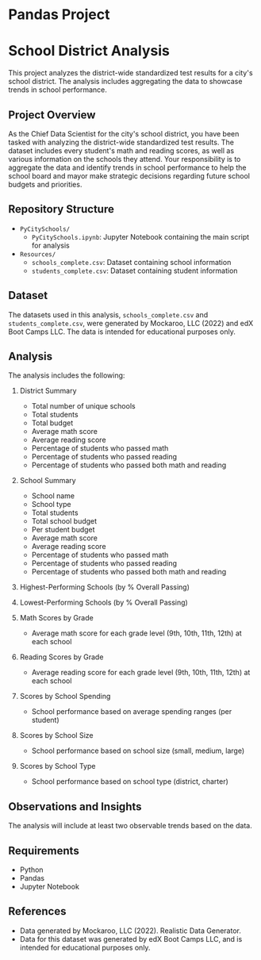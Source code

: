 # Pandas Project

# School District Analysis

This project analyzes the district-wide standardized test results for a city's school district. The analysis includes aggregating the data to showcase trends in school performance.

## Project Overview

As the Chief Data Scientist for the city's school district, you have been tasked with analyzing the district-wide standardized test results. The dataset includes every student's math and reading scores, as well as various information on the schools they attend. Your responsibility is to aggregate the data and identify trends in school performance to help the school board and mayor make strategic decisions regarding future school budgets and priorities.

## Repository Structure

- `PyCitySchools/`
  - `PyCitySchools.ipynb`: Jupyter Notebook containing the main script for analysis
- `Resources/`
  - `schools_complete.csv`: Dataset containing school information
  - `students_complete.csv`: Dataset containing student information

## Dataset

The datasets used in this analysis, `schools_complete.csv` and `students_complete.csv`, were generated by Mockaroo, LLC (2022) and edX Boot Camps LLC. The data is intended for educational purposes only.

## Analysis

The analysis includes the following:

1. District Summary
   - Total number of unique schools
   - Total students
   - Total budget
   - Average math score
   - Average reading score
   - Percentage of students who passed math
   - Percentage of students who passed reading
   - Percentage of students who passed both math and reading

2. School Summary
   - School name
   - School type
   - Total students
   - Total school budget
   - Per student budget
   - Average math score
   - Average reading score
   - Percentage of students who passed math
   - Percentage of students who passed reading
   - Percentage of students who passed both math and reading

3. Highest-Performing Schools (by % Overall Passing)

4. Lowest-Performing Schools (by % Overall Passing)

5. Math Scores by Grade
   - Average math score for each grade level (9th, 10th, 11th, 12th) at each school

6. Reading Scores by Grade
   - Average reading score for each grade level (9th, 10th, 11th, 12th) at each school

7. Scores by School Spending
   - School performance based on average spending ranges (per student)

8. Scores by School Size
   - School performance based on school size (small, medium, large)

9. Scores by School Type
   - School performance based on school type (district, charter)

## Observations and Insights

The analysis will include at least two observable trends based on the data.

## Requirements

- Python
- Pandas
- Jupyter Notebook

## References

- Data generated by Mockaroo, LLC (2022). Realistic Data Generator.
- Data for this dataset was generated by edX Boot Camps LLC, and is intended for educational purposes only.

